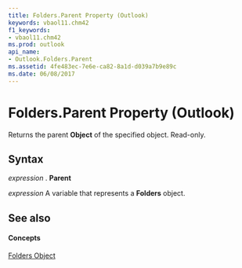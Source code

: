 ```yaml
---
title: Folders.Parent Property (Outlook)
keywords: vbaol11.chm42
f1_keywords:
- vbaol11.chm42
ms.prod: outlook
api_name:
- Outlook.Folders.Parent
ms.assetid: 4fe483ec-7e6e-ca82-8a1d-d039a7b9e89c
ms.date: 06/08/2017
---
```



# Folders.Parent Property (Outlook)

Returns the parent  **Object** of the specified object. Read-only.


## Syntax

 _expression_ . **Parent**

 _expression_ A variable that represents a **Folders** object.


## See also


#### Concepts


[Folders Object](Outlook.Folders.md)

